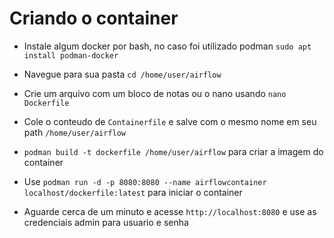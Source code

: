 # Criando o container

- Instale algum docker por bash, no caso foi utilizado podman
`sudo apt install podman-docker`

- Navegue para sua pasta `cd /home/user/airflow`

- Crie um arquivo com um bloco de notas ou o nano usando `nano Dockerfile`

- Cole o conteudo de `Containerfile` e salve com o mesmo nome em seu path `/home/user/airflow`

- `podman build -t dockerfile /home/user/airflow` para criar a imagem do container

- Use `podman run -d -p 8080:8080 --name airflowcontainer localhost/dockerfile:latest` para iniciar o container 

- Aguarde cerca de um minuto e acesse `http://localhost:8080` e use as credenciais admin para usuario e senha

